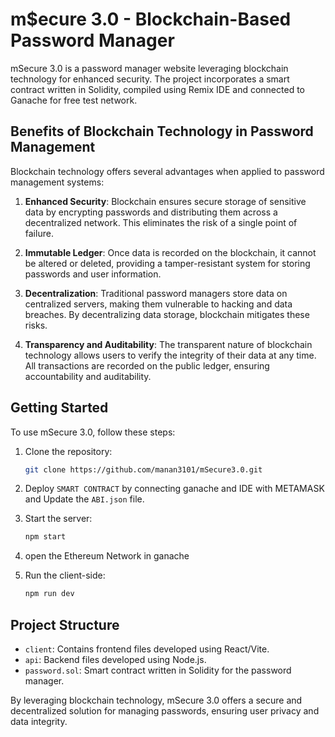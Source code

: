 # m$ecure 3.0 - Blockchain-Based Password Manager

mSecure 3.0 is a password manager website leveraging blockchain technology for enhanced security. The project incorporates a smart contract written in Solidity, compiled using Remix IDE and connected to Ganache for free test network. 

## Benefits of Blockchain Technology in Password Management

Blockchain technology offers several advantages when applied to password management systems:

1. **Enhanced Security**: Blockchain ensures secure storage of sensitive data by encrypting passwords and distributing them across a decentralized network. This eliminates the risk of a single point of failure.

2. **Immutable Ledger**: Once data is recorded on the blockchain, it cannot be altered or deleted, providing a tamper-resistant system for storing passwords and user information.

3. **Decentralization**: Traditional password managers store data on centralized servers, making them vulnerable to hacking and data breaches. By decentralizing data storage, blockchain mitigates these risks.

4. **Transparency and Auditability**: The transparent nature of blockchain technology allows users to verify the integrity of their data at any time. All transactions are recorded on the public ledger, ensuring accountability and auditability.



## Getting Started

To use mSecure 3.0, follow these steps:

1. Clone the repository:
   ```bash
   git clone https://github.com/manan3101/mSecure3.0.git

2. Deploy `SMART CONTRACT` by connecting ganache and IDE with METAMASK and Update the `ABI.json` file.

3. Start the server:
   ```bash
   npm start

4. open the Ethereum Network in ganache
   
5. Run the client-side:
   ```bash
   npm run dev
   ```



## Project Structure

- `client`: Contains frontend files developed using React/Vite.
- `api`: Backend files developed using Node.js.
- `password.sol`: Smart contract written in Solidity for the password manager.

By leveraging blockchain technology, mSecure 3.0 offers a secure and decentralized solution for managing passwords, ensuring user privacy and data integrity.

